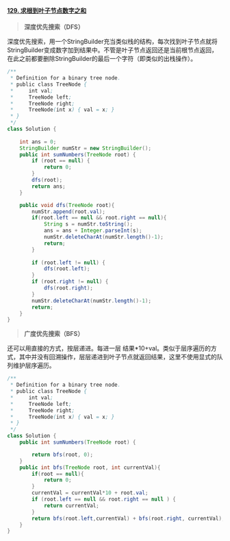 #### [129. 求根到叶子节点数字之和](https://leetcode-cn.com/problems/sum-root-to-leaf-numbers/)

> **深度优先搜索（DFS）**

深度优先搜索，用一个StringBuilder充当类似栈的结构，每次找到叶子节点就将StringBuilder变成数字加到结果中。不管是叶子节点返回还是当前根节点返回，在此之前都要删除StringBuilder的最后一个字符（即类似的出栈操作）。

```java
/**
 * Definition for a binary tree node.
 * public class TreeNode {
 *     int val;
 *     TreeNode left;
 *     TreeNode right;
 *     TreeNode(int x) { val = x; }
 * }
 */
class Solution {
    
    int ans = 0;
    StringBuilder numStr = new StringBuilder();
    public int sumNumbers(TreeNode root) {
        if (root == null) {
            return 0;
        }
        dfs(root);
        return ans;
    }

    public void dfs(TreeNode root){
        numStr.append(root.val);
        if(root.left == null && root.right == null){
            String s = numStr.toString();
            ans = ans + Integer.parseInt(s);
            numStr.deleteCharAt(numStr.length()-1);
            return;
        }
        
        if (root.left != null) {
            dfs(root.left);
        }
        if (root.right != null) {
            dfs(root.right);
        }
        numStr.deleteCharAt(numStr.length()-1);
        return;
    }
}
```



> **广度优先搜索（BFS）**

还可以用直接的方式，按层递进。每进一层 结果*10+val。类似于层序遍历的方式，其中并没有回溯操作，层层递进到叶子节点就返回结果，这里不使用显式的队列维护层序遍历。

```java
/**
 * Definition for a binary tree node.
 * public class TreeNode {
 *     int val;
 *     TreeNode left;
 *     TreeNode right;
 *     TreeNode(int x) { val = x; }
 * }
 */
class Solution {
    public int sumNumbers(TreeNode root) {

        return bfs(root, 0);
    }
    public int bfs(TreeNode root, int currentVal){
        if(root == null){
            return 0;
        }
        currentVal = currentVal*10 + root.val;
        if (root.left == null && root.right == null ) {
            return currentVal;
        }
        return bfs(root.left,currentVal) + bfs(root.right, currentVal);
    }
}
```

